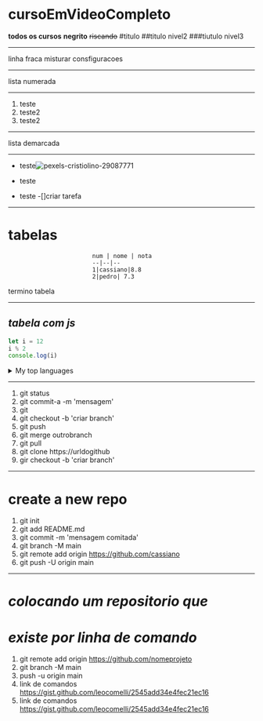 # cursoEmVideoCompleto
 **todos os cursos**
__negrito__
~~riscando~~
#titulo
##titulo nivel2
###tiutulo nivel3
*** 
linha fraca 
misturar consfiguracoes
***
lista numerada
***
1. teste
0. teste2
1. teste2
***
lista demarcada 
***
- teste![pexels-cristiolino-29087771](https://github.com/user-attachments/assets/e6e9e3af-59d7-4944-83fb-78dbaf64f484)

- teste
- teste
-[]criar tarefa 
***
# __tabelas__
                            num | nome | nota
                            --|--|--
                            1|cassiano|8.8
                            2|pedro| 7.3
termino tabela 
***
## _tabela com js_
```js
let i = 12
i % 2 
console.log(i)
```
<details>
<summary>My top languages</summary>

| Rank | Languages |
|-----:|-----------|
|     1| JavaScript|
|     2| Python    |
|     3| SQL       |

</details>

***
1. git status
2. git commit-a -m 'mensagem'
3. git 
4. git checkout -b 'criar branch'
5. git push
6. git merge outrobranch
7. git pull
8. git clone https://urldogithub
4. gir checkout -b 'criar branch'
***
# create a new repo 
1. git init
2. git add README.md
3. git commit -m 'mensagem comitada'
4. git branch -M main
5. git remote add origin https://github.com/cassiano
6. git push -U origin main 
***
# _colocando um repositorio que_ 
# _existe por linha de comando_

1. git remote add origin https://github.com/nomeprojeto
2. git branch -M main
3. push -u origin main
4. link de comandos https://gist.github.com/leocomelli/2545add34e4fec21ec16
4. link de comandos https://gist.github.com/leocomelli/2545add34e4fec21ec16